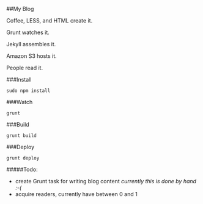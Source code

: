 ##My Blog

Coffee, LESS, and HTML create it.

Grunt watches it.

Jekyll assembles it.

Amazon S3 hosts it.

People read it.

###Install

    sudo npm install
    
###Watch

    grunt

###Build

    grunt build
    
###Deploy

    grunt deploy
    
#####Todo:
- create Grunt task for writing blog content *currently this is done by hand :-(*
- acquire readers, currently have between 0 and 1